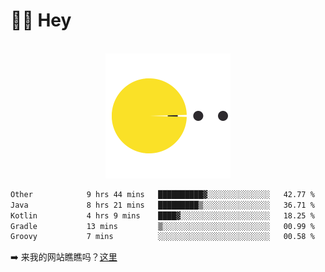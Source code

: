 
# 👋🏻 Hey
<div align="center">
	<br>
	<img src="https://raw.githubusercontent.com/Aniket965/Aniket965/master/pacman.svg?sanitize=true" width="200" height="200">
	<br>
</div>

<!--START_SECTION:waka-->

```txt
Other            9 hrs 44 mins   ██████████▓░░░░░░░░░░░░░░   42.77 %
Java             8 hrs 21 mins   █████████▒░░░░░░░░░░░░░░░   36.71 %
Kotlin           4 hrs 9 mins    ████▓░░░░░░░░░░░░░░░░░░░░   18.25 %
Gradle           13 mins         ▒░░░░░░░░░░░░░░░░░░░░░░░░   00.99 %
Groovy           7 mins          ░░░░░░░░░░░░░░░░░░░░░░░░░   00.58 %
```

<!--END_SECTION:waka-->

 ➡️  来我的网站瞧瞧吗？[这里](https://www.shaolongfei.com)

